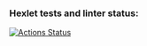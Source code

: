 ### Hexlet tests and linter status:
[![Actions Status](https://github.com/ALBERTO3ABP/qa-engineer-project-84/workflows/hexlet-check/badge.svg)](https://github.com/ALBERTO3ABP/qa-engineer-project-84/actions)